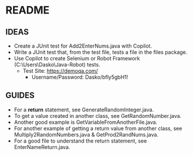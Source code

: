 # README

## IDEAS

* Create a JUnit test for Add2EnterNums.java with Copilot.
* Write a JUnit test that, from the test file, tests a file in the files package.
* Use Copilot to create Selenium or Robot Framework (C:\Users\Dasko\Java-Robot) tests.
  * Test Site: https://demoqa.com/
    * Username/Password: Dasko/bfly5gbH1!



## GUIDES

* For a **return** statement, see GenerateRandomInteger.java.
* To get a value created in another class, see GetRandomNumber.java.
* Another good example is GetVariableFromAnotherFile.java.
* For another example of getting a return value from another class, see Multiply2RandomNumbers.java & GetProd2RandNums.java.
* For a good file to understand the return statement, see EnterNameReturn.java.
